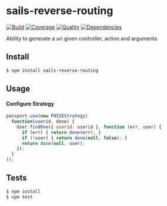 # sails-reverse-routing

[![Build](https://travis-ci.org/chrisns/sails-reverse-routing.png)](https://travis-ci.org/chrisns/sails-reverse-routing)
[![Coverage](https://coveralls.io/repos/chrisns/sails-reverse-routing/badge.png)](https://coveralls.io/r/chrisns/sails-reverse-routing)
[![Quality](https://codeclimate.com/github/chrisns/sails-reverse-routing.png)](https://codeclimate.com/github/chrisns/sails-reverse-routing)
[![Dependencies](https://david-dm.org/chrisns/sails-reverse-routing.png)](https://david-dm.org/chrisns/sails-reverse-routing)

Ability to generate a uri given controller, action and arguments

## Install

```bash
$ npm install sails-reverse-routing
```

## Usage

#### Configure Strategy

```js
passport.use(new POISEStrategy(
  function(userid, done) {
    User.findOne({ userid: userid }, function (err, user) {
      if (err) { return done(err); }
      if (!user) { return done(null, false); }
      return done(null, user);
    });
  }
));
```

## Tests

```bash
$ npm install
$ npm test
```
